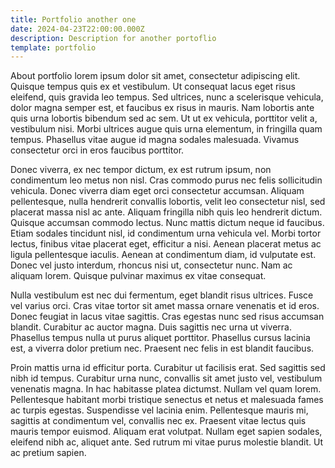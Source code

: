 ```yaml
---
title: Portfolio another one
date: 2024-04-23T22:00:00.000Z
description: Description for another portoflio
template: portfolio
---
```

About portfolio lorem ipsum dolor sit amet, consectetur adipiscing elit. Quisque tempus quis ex et vestibulum. Ut consequat lacus eget risus eleifend, quis gravida leo tempus. Sed ultrices, nunc a scelerisque vehicula, dolor magna semper est, et faucibus ex risus in mauris. Nam lobortis ante quis urna lobortis bibendum sed ac sem. Ut ut ex vehicula, porttitor velit a, vestibulum nisi. Morbi ultrices augue quis urna elementum, in fringilla quam tempus. Phasellus vitae augue id magna sodales malesuada. Vivamus consectetur orci in eros faucibus porttitor.

Donec viverra, ex nec tempor dictum, ex est rutrum ipsum, non condimentum leo metus non nisl. Cras commodo purus nec felis sollicitudin vehicula. Donec viverra diam eget orci consectetur accumsan. Aliquam pellentesque, nulla hendrerit convallis lobortis, velit leo consectetur nisl, sed placerat massa nisl ac ante. Aliquam fringilla nibh quis leo hendrerit dictum. Quisque accumsan commodo lectus. Nunc mattis dictum neque id faucibus. Etiam sodales tincidunt nisl, id condimentum urna vehicula vel. Morbi tortor lectus, finibus vitae placerat eget, efficitur a nisi. Aenean placerat metus ac ligula pellentesque iaculis. Aenean at condimentum diam, id vulputate est. Donec vel justo interdum, rhoncus nisi ut, consectetur nunc. Nam ac aliquam lorem. Quisque pulvinar maximus ex vitae consequat.

Nulla vestibulum est nec dui fermentum, eget blandit risus ultrices. Fusce vel varius orci. Cras vitae tortor sit amet massa ornare venenatis et id eros. Donec feugiat in lacus vitae sagittis. Cras egestas nunc sed risus accumsan blandit. Curabitur ac auctor magna. Duis sagittis nec urna ut viverra. Phasellus tempus nulla ut purus aliquet porttitor. Phasellus cursus lacinia est, a viverra dolor pretium nec. Praesent nec felis in est blandit faucibus.

Proin mattis urna id efficitur porta. Curabitur ut facilisis erat. Sed sagittis sed nibh id tempus. Curabitur urna nunc, convallis sit amet justo vel, vestibulum venenatis magna. In hac habitasse platea dictumst. Nullam vel quam lorem. Pellentesque habitant morbi tristique senectus et netus et malesuada fames ac turpis egestas. Suspendisse vel lacinia enim. Pellentesque mauris mi, sagittis at condimentum vel, convallis nec ex. Praesent vitae lectus quis mauris tempor euismod. Aliquam erat volutpat. Nullam eget sapien sodales, eleifend nibh ac, aliquet ante. Sed rutrum mi vitae purus molestie blandit. Ut ac pretium sapien.
